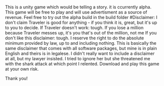 This is a unity game which would be telling a story. it is ccurrently alpha.
This game will be free to play and will use advertisment as a source of revenue.
Feel free to try out the alpha build in the build folder
#Disclaimer:
I don't claim Traveler is good for anything -
if you think it is, great, but it's up to you to decide.
If Traveler doesn't work: tough. If you lose a
million because Traveler messes up, it's you that's
out of the million, not me
If you don't like this disclaimer: tough. I reserve the right
to do the absolute minimum provided by law, up to and including
nothing.
This is basically the same disclaimer that comes with all
software packages, but mine is in plain English and theirs is in
legalese.
I didn't really want to include a disclaimer at all, but my
lawyer insisted. I tried to ignore her but she threatened
me with the shark attack at which point I relented.
Download and play this game at your own risk.

Thank you!
